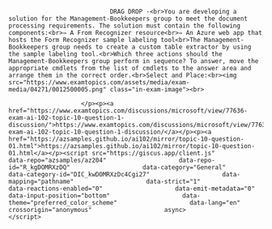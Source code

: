 <p class="card-text">
							
								DRAG DROP -<br>You are developing a solution for the Management-Bookkeepers group to meet the document processing requirements. The solution must contain the following components:<br>✑ A From Recognizer resource<br>✑ An Azure web app that hosts the Form Recognizer sample labeling tool<br>The Management-Bookkeepers group needs to create a custom table extractor by using the sample labeling tool.<br>Which three actions should the Management-Bookkeepers group perform in sequence? To answer, move the appropriate cmdlets from the list of cmdlets to the answer area and arrange them in the correct order.<br>Select and Place:<br><img src="https://www.examtopics.com/assets/media/exam-media/04271/0012500005.png" class="in-exam-image"><br>
							
						</p><p><a href="https://www.examtopics.com/discussions/microsoft/view/77636-exam-ai-102-topic-10-question-1-discussion/">https://www.examtopics.com/discussions/microsoft/view/77636-exam-ai-102-topic-10-question-1-discussion/</a></p><p><a href="https://azsamples.github.io/ai102/mirror/topic-10-question-01.html">https://azsamples.github.io/ai102/mirror/topic-10-question-01.html</a></p><script src="https://giscus.app/client.js"                    data-repo="azsamples/az204"                    data-repo-id="R_kgDOMRXzDQ"                    data-category="General"                    data-category-id="DIC_kwDOMRXzDc4Cgi27"                    data-mapping="pathname"                    data-strict="1"                    data-reactions-enabled="0"                    data-emit-metadata="0"                    data-input-position="bottom"                    data-theme="preferred_color_scheme"                    data-lang="en"                    crossorigin="anonymous"                    async>                    </script>